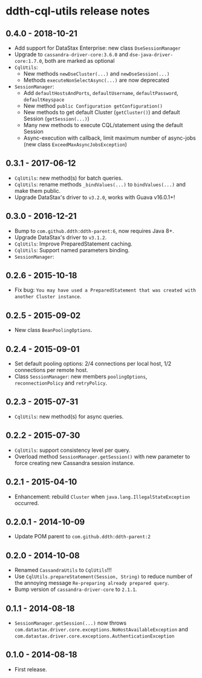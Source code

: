 # ddth-cql-utils release notes

## 0.4.0 - 2018-10-21

- Add support for DataStax Enterprise: new class `DseSessionManager`
- Upgrade to `cassandra-driver-core:3.6.0` and `dse-java-driver-core:1.7.0`, both are marked as optional
- `CqlUtils`:
  - New methods `newDseCluster(...)` and `newDseSession(...)`
  - Methods `executeNonSelectAsync(...)` are now deprecated 
- `SessionManager`:
  - Add `defaultHostsAndPorts`, `defaultUsername`, `defaultPassword`, `defaultKeyspace`
  - New method `public Configuration getConfiguration()`
  - New methods to get default Cluster (`getCluster()`) and default Session (`getSession(...)`)
  - Many new methods to execute CQL/statement using the default Session 
  - Async-execution with callback, limit maximum number of async-jobs (new class `ExceedMaxAsyncJobsException`)


## 0.3.1 - 2017-06-12

- `CqlUtils`: new method(s) for batch queries.
- `CqlUtils`: rename methods `_bindValues(...)` to `bindValues(...)` and make them public.
- Upgrade DataStax's driver to `v3.2.0`, works with Guava v16.0.1+!


## 0.3.0 - 2016-12-21

- Bump to `com.github.ddth:ddth-parent:6`, now requires Java 8+.
- Upgrade DataStax's driver to `v3.1.2`.
- `CqlUtils`: Improve PreparedStatement caching.
- `CqlUtils`: Support named parameters binding.
- `SessionManager`:  


## 0.2.6 - 2015-10-18

- Fix bug: `You may have used a PreparedStatement that was created with another Cluster instance`.


## 0.2.5 - 2015-09-02

- New class `BeanPoolingOptions`.


## 0.2.4 - 2015-09-01

- Set default pooling options: 2/4 connections per local host, 1/2 connections per remote host.
- Class `SessionManager`: new members `poolingOptions`, `reconnectionPolicy` and `retryPolicy`.


## 0.2.3 - 2015-07-31

- `CqlUtils`: new method(s) for async queries.


## 0.2.2 - 2015-07-30

- `CqlUtils`: support consistency level per query.
- Overload method `SessionManager.getSession()` with new parameter to force creating new Cassandra session instance.


## 0.2.1 - 2015-04-10

- Enhancement: rebuild `Cluster` when `java.lang.IllegalStateException` occurred.


## 0.2.0.1 - 2014-10-09

- Update POM parent to `com.github.ddth:ddth-parent:2`


## 0.2.0 - 2014-10-08

- Renamed `CassandraUtils` to `CqlUtils`!!!
- Use `CqlUtils.prepareStatement(Session, String)` to reduce number of the annoying message `Re-preparing already prepared query`.
- Bump version of `cassandra-driver-core` to `2.1.1`.


## 0.1.1 - 2014-08-18

- `SessionManager.getSession(...)` now throws `com.datastax.driver.core.exceptions.NoHostAvailableException` and `com.datastax.driver.core.exceptions.AuthenticationException`


## 0.1.0 - 2014-08-18

- First release.
